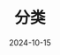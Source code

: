 ---
title: "分类"
date: 2024-10-15
layout: "archives"
slug: "archives"
menu:
    main:
        weight: 2
        params: 
            icon: archives
---